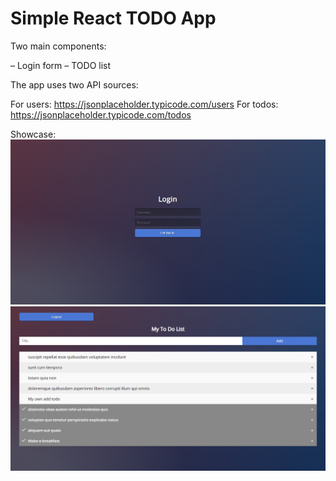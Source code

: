 ﻿<h1>Simple React TODO App</h1>

Two main components:

– Login form
– TODO list

The app uses two API sources:

For users: https://jsonplaceholder.typicode.com/users
For todos: https://jsonplaceholder.typicode.com/todos

Showcase:
![](loginform.PNG)
![](todolist.PNG)